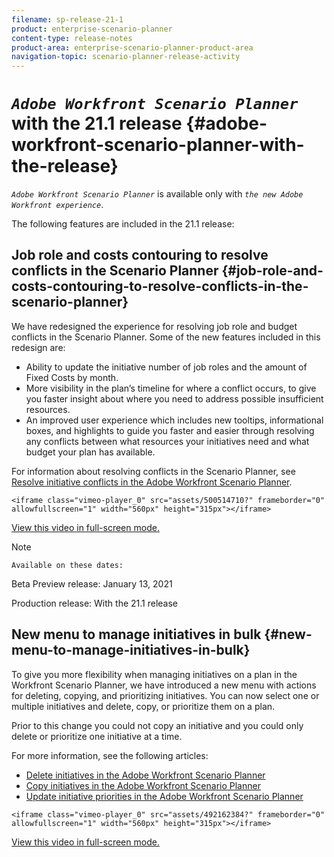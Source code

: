 ```yaml
---
filename: sp-release-21-1
product: enterprise-scenario-planner
content-type: release-notes
product-area: enterprise-scenario-planner-product-area
navigation-topic: scenario-planner-release-activity
---
```




# *`Adobe Workfront Scenario Planner`* with the 21.1 release {#adobe-workfront-scenario-planner-with-the-release}

*`Adobe Workfront Scenario Planner`* is available only with *`the new Adobe Workfront experience`*.


The following features are included in the 21.1 release:


## Job role and costs contouring to resolve conflicts in the Scenario Planner {#job-role-and-costs-contouring-to-resolve-conflicts-in-the-scenario-planner}

We have redesigned the experience for resolving job role and budget conflicts in the Scenario Planner. Some of the new features included in this redesign are:



*  Ability to update the initiative number of job roles and the amount of Fixed Costs by month.
*  More visibility in the plan’s timeline for where a conflict occurs, to give you faster insight about where you need to address possible insufficient resources.
*  An improved user experience which includes new tooltips, informational boxes, and highlights to guide you faster and easier through resolving any conflicts between what resources your initiatives need and what budget your plan has available.


For information about resolving conflicts in the Scenario Planner, see [Resolve initiative conflicts in the Adobe Workfront Scenario Planner](resolve-conflicts-in-sp.md).


`<iframe class="vimeo-player_0" src="assets/500514710?" frameborder="0" allowfullscreen="1" width="560px" height="315px"></iframe>` 


[View this video in full-screen mode.](https://vimeo.com/500514710/16de07c8f6) 


>[!NOTE]
>
>`Available on these dates:` 
>
>
>Beta Preview release:&nbsp;January 13, 2021
>
>
>Production release:&nbsp;With the 21.1 release





## New menu to manage initiatives in bulk {#new-menu-to-manage-initiatives-in-bulk}

To give you more flexibility when managing initiatives on a plan in the Workfront Scenario Planner, we have introduced a new menu with actions for deleting, copying, and prioritizing initiatives. You can now select one or multiple initiatives and delete, copy, or prioritize them on a plan.


Prior to this change you could not copy an initiative and you could only delete or prioritize one initiative at a time.


For more information, see the following articles:



*  [Delete initiatives in the Adobe Workfront Scenario Planner](delete-initiatives.md) 
*  [Copy initiatives in the Adobe Workfront Scenario Planner](copy-initiatives.md) 
*  [Update initiative priorities in the Adobe Workfront Scenario Planner](prioritize-initiatives.md) 


`<iframe class="vimeo-player_0" src="assets/492162384?" frameborder="0" allowfullscreen="1" width="560px" height="315px"></iframe>` 


[View this video in full-screen mode.](https://vimeo.com/492162384/cbde9317d9) 
